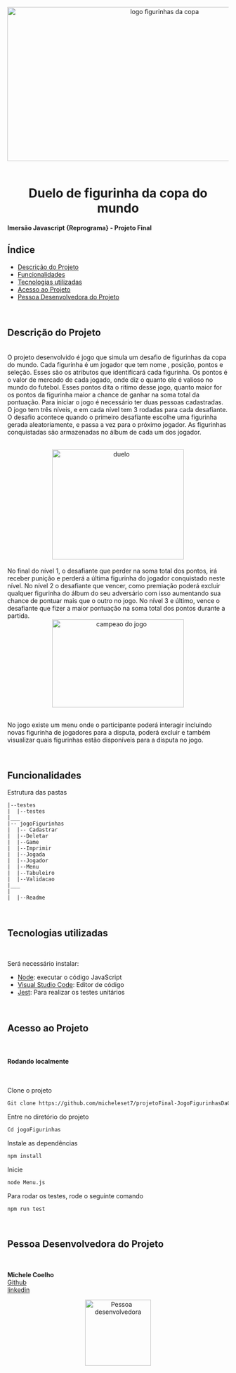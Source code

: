 
<br/>
<div align="center">
  <img width="700" height="350" src="https://user-images.githubusercontent.com/60739164/206579460-0eb62dbe-877d-4650-b303-b97d6682cb80.png" alt="logo figurinhas da copa" />
</div>
<br/>

 <h1 align="center">Duelo de figurinha da copa do mundo </h1>

**Imersão Javascript {Reprograma} - Projeto Final**


## Índice

* [Descrição do Projeto](#descrição-do-projeto)
* [Funcionalidades ](#funcionalidades)
* [Tecnologias utilizadas](#tecnologias-utilizadas)
* [Acesso ao Projeto](#acesso-ao-projeto)
* [Pessoa Desenvolvedora do Projeto](#pessoa-desenvolvedora-do-projeto)

<br/>

## Descrição do Projeto

<br/> O projeto desenvolvido é jogo que simula um desafio de figurinhas da copa do mundo. Cada figurinha é um jogador que tem nome , posição, pontos e seleção. Esses são os atributos que identificará cada figurinha. Os pontos é o valor de mercado de cada jogado, onde diz o quanto ele é valioso no mundo do futebol. Esses pontos dita o ritimo desse jogo, quanto maior for os pontos da figurinha maior a chance de ganhar na soma total da pontuação.
 Para iniciar o jogo é necessário ter duas pessoas cadastradas. O jogo tem três níveis, e em cada nível tem 3 rodadas para cada desafiante.
O desafio acontece quando o primeiro desafiante escolhe uma figurinha gerada aleatoriamente, e passa a vez para o próximo jogador. As figurinhas conquistadas são armazenadas no álbum de cada um dos jogador.
<br/>
<br/>

<div align="center">
  <img width="300" height="250" src="https://user-images.githubusercontent.com/60739164/206578326-58661d6e-c8f1-4716-b26b-abe279b7f6bc.jpg" alt="duelo"/>
</div><br/>
No final do nível 1, o desafiante que perder na soma total dos pontos, irá receber punição e perderá a última figurinha do jogador conquistado neste nível. 
No nível 2 o desafiante que vencer, como premiação poderá excluir qualquer figurinha do álbum do seu adversário com isso aumentando sua chance de pontuar mais que o outro no jogo. 
No nível 3 e último, vence o desafiante que fizer a maior pontuação na soma total dos pontos durante a partida.

<br/>

<div align="center">
  <img width="300" height="200" src="https://user-images.githubusercontent.com/60739164/206578654-0e4a1b2a-93d6-41a2-9c1d-fc308b0bebb6.gif" alt="campeao do jogo"/></div >

<br/>

  No jogo existe um menu onde o participante poderá interagir incluindo novas figurinha de jogadores para a disputa, poderá excluir e também visualizar quais figurinhas estão disponíveis para a disputa no jogo. 

<br/>

## Funcionalidades 

Estrutura das pastas

```
|--testes
|  |--testes
|___ 
|-- jogoFigurinhas
|  |-- Cadastrar
|  |--Deletar
|  |--Game
|  |--Imprimir
|  |--Jogada
|  |--Jogador
|  |--Menu
|  |--Tabuleiro
|  |--Validacao
|___
|
|  |--Readme
```

<br/>

 ## Tecnologias utilizadas
 <br/>

 Será necessário instalar:

 - [Node]("https://docs.npmjs.com/downloading-and-installing-node-js-and-npm"):  executar o código JavaScript 
 - [Visual Studio Code]("https://code.visualstudio.com/download"): Editor de código 
 - [Jest]("https://jestjs.io/docs/getting-started"): Para realizar os testes unitários

<br/>

 ## Acesso ao Projeto
 <br/>

#### **Rodando localmente**
<br/>
 
Clone o projeto
``` bash
Git clone https://github.com/micheleset7/projetoFinal-JogoFigurinhasDaCopa.git
```
Entre no diretório do projeto
``` bash
Cd jogoFigurinhas
```
Instale as dependências
``` bash
npm install
```
Inicie 
``` bash
node Menu.js
```
Para rodar os testes, rode o seguinte comando
```
npm run test
```
<br/>

## Pessoa Desenvolvedora do Projeto
<br/>

**Michele Coelho** <br/> 
[Github](https://github.com/micheleset7) <br/>
[linkedin](https://www.linkedin.com/in/michele-coelho-5017aa79/)  
 
  <div align="center">
  <img width="150" height="150" src="https://media.licdn.com/dms/image/C5603AQGL8fqXK7Itzw/profile-displayphoto-shrink_800_800/0/1608240689454?e=1675900800&v=beta&t=9LQ-IdfJAmKr_NUGlSwaZ_O2g7j9Xa7nFGZ3aIabAdI" alt="Pessoa desenvolvedora"/>
</div>

